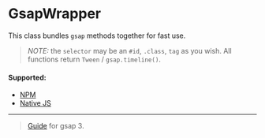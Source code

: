 # GsapWrapper
This class bundles `gsap` methods together for fast use.

> *NOTE:* the `selector` may be an `#id`, `.class`, `tag` as you wish.
All functions return `Tween` / `gsap.timeline()`.

#### Supported:
- [NPM](/ts)
- [Native JS](/js)

---

> [Guide](https://greensock.com/3-migration/) for gsap 3. 